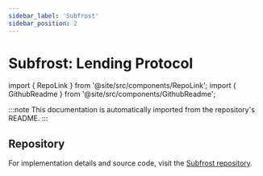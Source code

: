 ```yaml
---
sidebar_label: 'Subfrost'
sidebar_position: 2
---
```


# Subfrost: Lending Protocol

import { RepoLink } from '@site/src/components/RepoLink';
import { GithubReadme } from '@site/src/components/GithubReadme';

<RepoLink href="https://github.com/subfrost/subfrost-alkanes" />

<GithubReadme owner="subfrost" repo="subfrost-alkanes" />

:::note
This documentation is automatically imported from the repository's README.
:::

## Repository

For implementation details and source code, visit the [Subfrost repository](https://github.com/subfrost/subfrost-alkanes).
